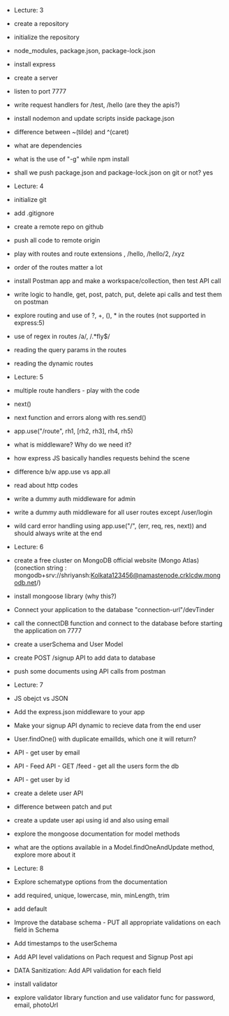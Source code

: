 - Lecture: 3
- create a repository
- initialize the repository
- node_modules, package.json, package-lock.json
- install express
- create a server
- listen to port 7777
- write request handlers for /test, /hello (are they the apis?)
- install nodemon and update scripts inside package.json
- difference between ~(tilde) and ^(caret)
- what are dependencies
- what is the use of "-g" while npm install
- shall we push package.json and package-lock.json on git or not? yes


- Lecture: 4
- initialize git
- add .gitignore
- create a remote repo on github 
- push all code to remote origin
- play with routes and route extensions , /hello, /hello/2, /xyz
- order of the routes matter a lot
- install Postman app and make a workspace/collection, then test API call
- write logic to handle, get, post, patch, put, delete api calls and test them on postman
- explore routing and use of ?, +, (), * in the routes (not supported in express:5)
- use of regex in routes /a/, /.*fly$/
- reading the query params in the routes
- reading the dynamic routes

- Lecture: 5
- multiple route handlers - play with the code
- next()
- next function and errors along with res.send()
- app.use("/route", rh1, [rh2, rh3], rh4, rh5)
- what is middleware? Why do we need it?
- how express JS basically handles requests behind the scene
- difference b/w app.use vs app.all
- read about http codes
- write a dummy auth middleware for admin
- write a dummy auth middleware for all user routes except /user/login
- wild card error handling using app.use("/", (err, req, res, next)) and should always write at the end

- Lecture: 6
- create a free cluster on MongoDB official website (Mongo Atlas)
(conection string : mongodb+srv://shriyansh:Kolkata123456@namastenode.crklcdw.mongodb.net/)
- install mongoose library (why this?)
- Connect your application to the database "connection-url"/devTinder
- call the connectDB function and connect to the database before starting the application on 7777
- create a userSchema and User Model
- create POST /signup API to add data to database
- push some documents using API calls from postman

- Lecture: 7
- JS obejct vs JSON 
- Add the express.json middleware to your app
- Make your signup API dynamic to recieve data from the end user
- User.findOne() with duplicate emailIds, which one it will return?
- API - get user by email
- API - Feed API - GET /feed - get all the users form the db
- API - get user by id
- create a delete user API
- difference between patch and put
- create a update user api using id and also using email
- explore the mongoose documentation for model methods
- what are the options available in a Model.findOneAndUpdate method, explore more about it

- Lecture: 8
- Explore schematype options from the documentation
- add required, unique, lowercase, min, minLength, trim
- add default
- Improve the database schema - PUT all appropriate validations on each field in Schema
- Add timestamps to the userSchema
- Add API level validations on Pach request and Signup Post api
- DATA Sanitization: Add API validation for each field
- install validator
- explore validator library function and use validator func for password, email, photoUrl
